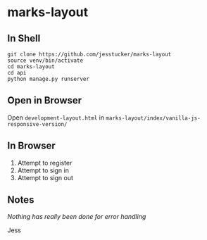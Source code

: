 # marks-layout


## In Shell
```
git clone https://github.com/jesstucker/marks-layout
source venv/bin/activate
cd marks-layout
cd api
python manage.py runserver
```

## Open in Browser
Open `development-layout.html` in `marks-layout/index/vanilla-js-responsive-version/`

## In Browser 
1. Attempt to register
2. Attempt to sign in
3. Attempt to sign out

## Notes
*Nothing has really been done for error handling*


Jess